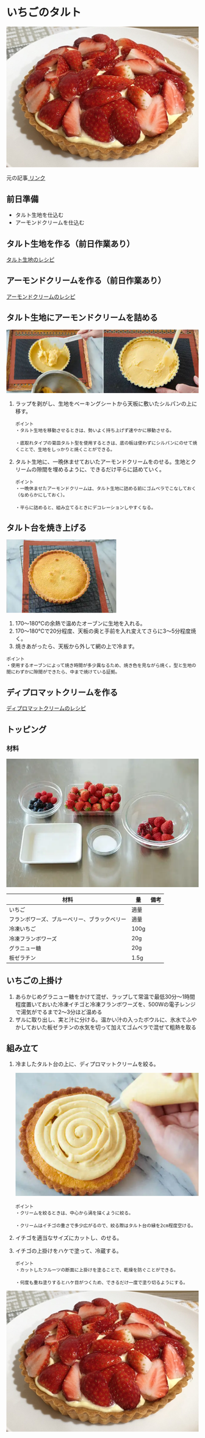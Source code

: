 # いちごのタルト

![いちごのタルト](./images/完成.jpg)

元の記事<a href="[/pages/my-recipe/tart](https://www.gnavi.co.jp/dressing/article/22280/)" target="_blank" rel="noopener noreferrer">
  リンク
</a>

## 前日準備

- タルト生地を仕込む
- アーモンドクリームを仕込む

## タルト生地を作る（前日作業あり）

[タルト生地のレシピ](../tart/index.md)

## アーモンドクリームを作る（前日作業あり）

[アーモンドクリームのレシピ](../almond-cream/index.md)

## タルト生地にアーモンドクリームを詰める

![つめつめ](images/つめつめ.png)

1. ラップを剥がし、生地をベーキングシートから天板に敷いたシルパンの上に移す。

    ```
    ポイント
    ・タルト生地を移動させるときは、勢いよく持ち上げず速やかに移動させる。

    ・底取れタイプの菊皿タルト型を使用するときは、底の板は使わずにシルパンにのせて焼くことで、生地をしっかりと焼くことができる。
    ```

2. タルト生地に、一晩休ませておいたアーモンドクリームをのせる。生地とクリームの隙間を埋めるように、できるだけ平らに詰めていく。

    ```
    ポイント
    ・一晩休ませたアーモンドクリームは、タルト生地に詰める前にゴムベラでこなしておく（なめらかにしておく）。

    ・平らに詰めると、組み立てるときにデコレーションしやすくなる。
    ```

## タルト台を焼き上げる

![焼き上げ](images/焼き上げ.png)

1. 170～180℃の余熱で温めたオーブンに生地を入れる。
2. 170～180℃で20分程度、天板の奥と手前を入れ変えてさらに3～5分程度焼く。
1. 焼きあがったら、天板から外して網の上で冷ます。

```
ポイント
・使用するオーブンによって焼き時間が多少異なるため、焼き色を見ながら焼く。型と生地の間にわずかに隙間ができたら、中まで焼けている証拠。
```

## ディプロマットクリームを作る

[ディプロマットクリームのレシピ](../diplomat-cream/index.md)

## トッピング

### 材料

![トッピングの材料](images/トッピング材料.png)

| 材料                                         | 量   | 備考 |
| -------------------------------------------- | ---- | ---- |
| いちご                                       | 適量 |      |
| フランボワーズ、ブルーベリー、ブラックベリー | 適量 |      |
| 冷凍いちご                                   | 100g |      |
| 冷凍フランボワーズ                           | 20g  |      |
| グラニュー糖                                 | 20g  |      |
| 板ゼラチン                                   | 1.5g |      |

## いちごの上掛け

1. あらかじめグラニュー糖をかけて混ぜ、ラップして常温で最低30分～1時間程度置いておいた冷凍イチゴと冷凍フランボワーズを、500Wの電子レンジで湯気がでるまで2～3分ほど温める
2. ザルに取り出し、実と汁に分ける。温かい汁の入ったボウルに、氷水でふやかしておいた板ゼラチンの水気を切って加えてゴムベラで混ぜて粗熱を取る

## 組み立て

1. 冷ましたタルト台の上に、ディプロマットクリームを絞る。

    ![組み立て](images/組み立て.png)

    ```
    ポイント
    ・クリームを絞るときは、中心から渦を描くように絞る。

    ・クリームはイチゴの重さで多少広がるので、絞る際はタルト台の縁を2cm程度空ける。
    ```

1. イチゴを適当なサイズにカットし、のせる。
1. イチゴの上掛けをハケで塗って、冷蔵する。

    ```
    ポイント
    ・カットしたフルーツの断面に上掛けを塗ることで、乾燥を防ぐことができる。

    ・何度も重ね塗りするとハケ目がつくため、できるだけ一度で塗り切るようにする。
    ```

![完成](images/完成.jpg)